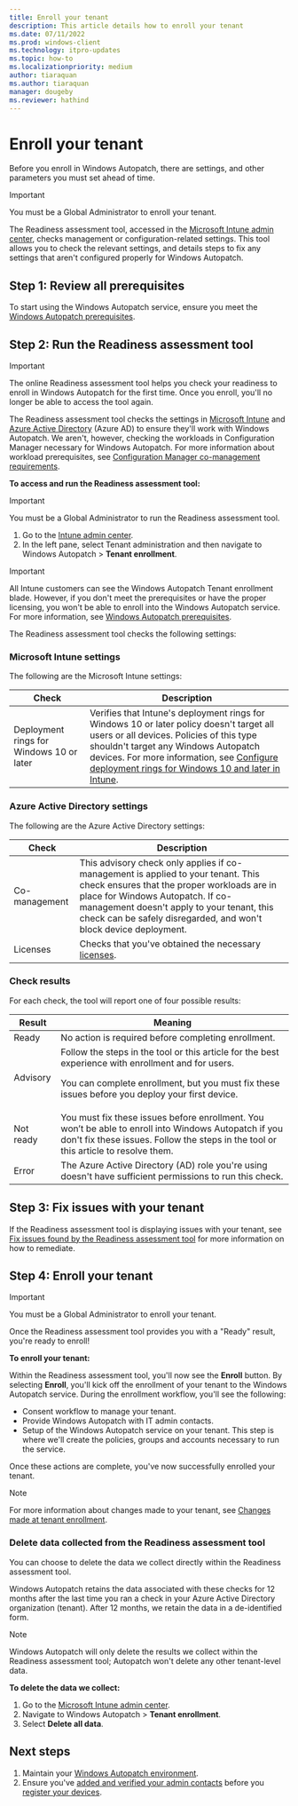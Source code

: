 ```yaml
---
title: Enroll your tenant
description: This article details how to enroll your tenant
ms.date: 07/11/2022
ms.prod: windows-client
ms.technology: itpro-updates
ms.topic: how-to
ms.localizationpriority: medium
author: tiaraquan
ms.author: tiaraquan
manager: dougeby
ms.reviewer: hathind
---
```


# Enroll your tenant

Before you enroll in Windows Autopatch, there are settings, and other parameters you must set ahead of time.

> [!IMPORTANT]
> You must be a Global Administrator to enroll your tenant.

The Readiness assessment tool, accessed in the [Microsoft Intune admin center](https://go.microsoft.com/fwlink/?linkid=2109431), checks management or configuration-related settings. This tool allows you to check the relevant settings, and details steps to fix any settings that aren't configured properly for Windows Autopatch.  

## Step 1: Review all prerequisites

To start using the Windows Autopatch service, ensure you meet the [Windows Autopatch prerequisites](../prepare/windows-autopatch-prerequisites.md).

## Step 2: Run the Readiness assessment tool

> [!IMPORTANT]
> The online Readiness assessment tool helps you check your readiness to enroll in Windows Autopatch for the first time. Once you enroll, you'll no longer be able to access the  tool again.

The Readiness assessment tool checks the settings in [Microsoft Intune](#microsoft-intune-settings) and [Azure Active Directory](#azure-active-directory-settings) (Azure AD) to ensure they'll work with Windows Autopatch. We aren't, however, checking the workloads in Configuration Manager necessary for Windows Autopatch. For more information about workload prerequisites, see [Configuration Manager co-management requirements](../prepare/windows-autopatch-prerequisites.md#configuration-manager-co-management-requirements).

**To access and run the Readiness assessment tool:**

> [!IMPORTANT]
> You must be a Global Administrator to run the Readiness assessment tool.

1. Go to the [Intune admin center](https://go.microsoft.com/fwlink/?linkid=2109431).
2. In the left pane, select Tenant administration and then navigate to Windows Autopatch > **Tenant enrollment**.

> [!IMPORTANT]
> All Intune customers can see the Windows Autopatch Tenant enrollment blade. However, if you don't meet the prerequisites or have the proper licensing, you won't be able to enroll into the Windows Autopatch service. For more information, see [Windows Autopatch prerequisites](windows-autopatch-prerequisites.md#more-about-licenses).

The Readiness assessment tool checks the following settings:

### Microsoft Intune settings

The following are the Microsoft Intune settings:

| Check | Description |
| ----- | ----- |
| Deployment rings for Windows 10 or later | Verifies that Intune's deployment rings for Windows 10 or later policy doesn't target all users or all devices. Policies of this type shouldn't target any Windows Autopatch devices. For more information, see [Configure deployment rings for Windows 10 and later in Intune](/mem/intune/protect/windows-10-update-rings). |

### Azure Active Directory settings

The following are the Azure Active Directory settings:

| Check | Description |
| ----- | ----- |
| Co-management |  This advisory check only applies if co-management is applied to your tenant. This check ensures that the proper workloads are in place for Windows Autopatch. If co-management doesn't apply to your tenant, this check can be safely disregarded, and won't block device deployment. |
| Licenses | Checks that you've obtained the necessary [licenses](../prepare/windows-autopatch-prerequisites.md#more-about-licenses). |

### Check results

For each check, the tool will report one of four possible results:  

| Result | Meaning |
| ----- | ----- |
| Ready | No action is required before completing enrollment. |
| Advisory | Follow the steps in the tool or this article for the best experience with enrollment and for users.<p><p>You can complete enrollment, but you must fix these issues before you deploy your first device. |
| Not ready | You must fix these issues before enrollment. You won’t be able to enroll into Windows Autopatch if you don't fix these issues. Follow the steps in the tool or this article to resolve them.  |
| Error | The Azure Active Directory (AD) role you're using doesn't have sufficient permissions to run this check. |

## Step 3: Fix issues with your tenant

If the Readiness assessment tool is displaying issues with your tenant, see [Fix issues found by the Readiness assessment tool](../prepare/windows-autopatch-fix-issues.md) for more information on how to remediate.  

## Step 4: Enroll your tenant

> [!IMPORTANT]
> You must be a Global Administrator to enroll your tenant.

Once the Readiness assessment tool provides you with a "Ready" result, you're ready to enroll!

**To enroll your tenant:**

Within the Readiness assessment tool, you'll now see the **Enroll** button. By selecting **Enroll**, you'll kick off the enrollment of your tenant to the Windows Autopatch service. During the enrollment workflow, you'll see the following:

- Consent workflow to manage your tenant.
- Provide Windows Autopatch with IT admin contacts.
- Setup of the Windows Autopatch service on your tenant. This step is where we'll create the policies, groups and accounts necessary to run the service.

Once these actions are complete, you've now successfully enrolled your tenant.

> [!NOTE]
> For more information about changes made to your tenant, see [Changes made at tenant enrollment](../references/windows-autopatch-changes-to-tenant.md).

### Delete data collected from the Readiness assessment tool

You can choose to delete the data we collect directly within the Readiness assessment tool.

Windows Autopatch retains the data associated with these checks for 12 months after the last time you ran a check in your Azure Active Directory organization (tenant). After 12 months, we retain the data in a de-identified form.

> [!NOTE]
> Windows Autopatch will only delete the results we collect within the Readiness assessment tool; Autopatch won't delete any other tenant-level data.

**To delete the data we collect:**

1. Go to the [Microsoft Intune admin center](https://go.microsoft.com/fwlink/?linkid=2109431).
2. Navigate to Windows Autopatch > **Tenant enrollment**.
3. Select **Delete all data**.

## Next steps

1. Maintain your [Windows Autopatch environment](../operate/windows-autopatch-maintain-environment.md).
1. Ensure you've [added and verified your admin contacts](../deploy/windows-autopatch-admin-contacts.md) before you [register your devices](../deploy/windows-autopatch-register-devices.md).
